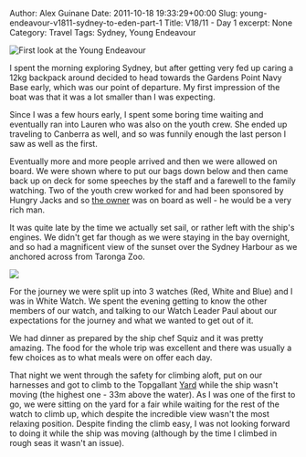 Author: Alex Guinane
Date: 2011-10-18 19:33:29+00:00
Slug: young-endeavour-v1811-sydney-to-eden-part-1
Title: V18/11 - Day 1
excerpt: None
Category: Travel
Tags: Sydney, Young Endeavour

![First look at the Young Endeavour](/images/2011/2011-10-18-young-endeavour-v1811-sydney-to-eden-part-1/2011-10-19-13-07-14.jpg)

I spent the morning exploring Sydney, but after getting very fed up caring a 12kg backpack around decided to head towards the Gardens Point Navy Base early, which was our point of departure. My first impression of the boat was that it was a lot smaller than I was expecting.

Since I was a few hours early, I spent some boring time waiting and eventually ran into Lauren who was also on the youth crew. She ended up traveling to Canberra as well, and so was funnily enough the last person I saw as well as the first.

Eventually more and more people arrived and then we were allowed on board. We were shown where to put our bags down below and then came back up on deck for some speeches by the staff and a farewell to the family watching. Two of the youth crew worked for and had been sponsored by Hungry Jacks and so [the owner](http://en.wikipedia.org/wiki/Jack_Cowin) was on board as well - he would be a very rich man.

It was quite late by the time we actually set sail, or rather left with the ship's engines. We didn't get far though as we were staying in the bay overnight, and so had a magnificent view of the sunset over the Sydney Harbour as we anchored across from Taronga Zoo.

![](/images/2011/2011-10-18-young-endeavour-v1811-sydney-to-eden-part-1/P1080929.jpg)

For the journey we were split up into 3 watches (Red, White and Blue) and I was in White Watch. We spent the evening getting to know the other members of our watch, and talking to our Watch Leader Paul about our expectations for the journey and what we wanted to get out of it.

We had dinner as prepared by the ship chef Squiz and it was pretty amazing. The food for the whole trip was excellent and there was usually a few choices as to what meals were on offer each day.

That night we went through the safety for climbing aloft, put on our harnesses and got to climb to the Topgallant [Yard](http://en.wikipedia.org/wiki/Yard_(sailing)) while the ship wasn't moving (the highest one - 33m above the water). As I was one of the first to go, we were sitting on the yard for a fair while waiting for the rest of the watch to climb up, which despite the incredible view wasn't the most relaxing position. Despite finding the climb easy, I was not looking forward to doing it while the ship was moving (although by the time I climbed in rough seas it wasn't an issue).
